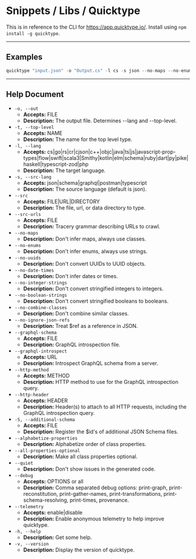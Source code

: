 # Snippets / Libs / Quicktype

This is in reference to the CLI for https://app.quicktype.io/. Install using `npm install -g quicktype`.

---

## Examples

```js
quicktype "input.json" -o "Output.cs" -l cs -s json --no-maps --no-enums --no-uuids --no-date-times --no-combine-classes --alphabetize-properties
```

---

## Help Document

- `-o, --out`
    - **Accepts:** FILE
    - **Description:** The output file. Determines --lang and --top-level.
- `-t, --top-level`
    - **Accepts:** NAME
    - **Description:** The name for the top level type.
- `-l, --lang`
    - **Accepts:** cs|go|rs|cr|cjson|c++|objc|java|ts|js|javascript-prop-types|flow|swift|scala3|Smithy|kotlin|elm|schema|ruby|dart|py|pike|haskell|typescript-zod|php
    - **Description:** The target language.
- `-s, --src-lang`
    - **Accepts:** json|schema|graphql|postman|typescript
    - **Description:** The source language (default is json).
- `--src`
    - **Accepts:** FILE|URL|DIRECTORY
    - **Description:** The file, url, or data directory to type.
- `--src-urls`
    - **Accepts:** FILE
    - **Description:** Tracery grammar describing URLs to crawl.
- `--no-maps`
    - **Description:** Don't infer maps, always use classes.
- `--no-enums`
    - **Description:** Don't infer enums, always use strings.
- `--no-uuids`
    - **Description:** Don't convert UUIDs to UUID objects.
- `--no-date-times`
    - **Description:** Don't infer dates or times.
- `--no-integer-strings`
    - **Description:** Don't convert stringified integers to integers.
- `--no-boolean-strings`
    - **Description:** Don't convert stringified booleans to booleans.
- `--no-combine-classes`
    - **Description:** Don't combine similar classes.
- `--no-ignore-json-refs`
    - **Description:** Treat $ref as a reference in JSON.
- `--graphql-schema`
    - **Accepts:** FILE
    - **Description:** GraphQL introspection file.
- `--graphql-introspect`
    - **Accepts:** URL
    - **Description:** Introspect GraphQL schema from a server.
- `--http-method`
    - **Accepts:** METHOD
    - **Description:** HTTP method to use for the GraphQL introspection query.
- `--http-header`
    - **Accepts:** HEADER
    - **Description:** Header(s) to attach to all HTTP requests, including the GraphQL introspection query.
- `-S, --additional-schema`
    - **Accepts:** FILE
    - **Description:** Register the $id's of additional JSON Schema files.
- `--alphabetize-properties`
    - **Description:** Alphabetize order of class properties.
- `--all-properties-optional`
    - **Description:** Make all class properties optional.
- `--quiet`
    - **Description:** Don't show issues in the generated code.
- `--debug`
    - **Accepts:** OPTIONS or all
    - **Description:** Comma separated debug options: print-graph, print-reconstitution, print-gather-names, print-transformations, print-schema-resolving, print-times, provenance.
- `--telemetry`
    - **Accepts:** enable|disable
    - **Description:** Enable anonymous telemetry to help improve quicktype.
- `-h, --help`
    - **Description:** Get some help.
- `-v, --version`
    - **Description:** Display the version of quicktype.
